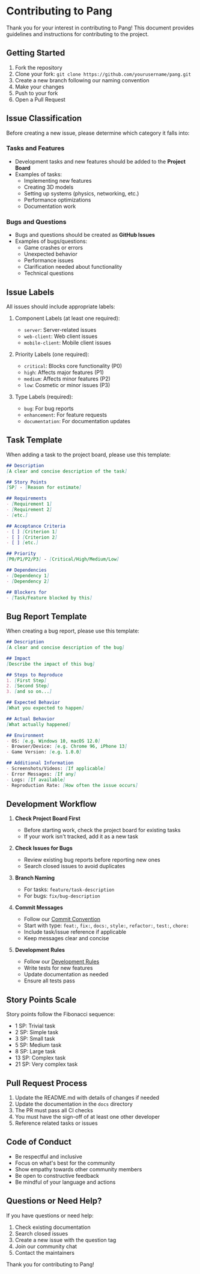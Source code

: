 # Contributing to Pang

Thank you for your interest in contributing to Pang! This document provides guidelines and instructions for contributing to the project.

## Getting Started

1. Fork the repository
2. Clone your fork: `git clone https://github.com/yourusername/pang.git`
3. Create a new branch following our naming convention
4. Make your changes
5. Push to your fork
6. Open a Pull Request

## Issue Classification

Before creating a new issue, please determine which category it falls into:

### Tasks and Features
- Development tasks and new features should be added to the **Project Board**
- Examples of tasks:
  - Implementing new features
  - Creating 3D models
  - Setting up systems (physics, networking, etc.)
  - Performance optimizations
  - Documentation work

### Bugs and Questions
- Bugs and questions should be created as **GitHub Issues**
- Examples of bugs/questions:
  - Game crashes or errors
  - Unexpected behavior
  - Performance issues
  - Clarification needed about functionality
  - Technical questions

## Issue Labels

All issues should include appropriate labels:

1. Component Labels (at least one required):
   - `server`: Server-related issues
   - `web-client`: Web client issues
   - `mobile-client`: Mobile client issues

2. Priority Labels (one required):
   - `critical`: Blocks core functionality (P0)
   - `high`: Affects major features (P1)
   - `medium`: Affects minor features (P2)
   - `low`: Cosmetic or minor issues (P3)

3. Type Labels (required):
   - `bug`: For bug reports
   - `enhancement`: For feature requests
   - `documentation`: For documentation updates

## Task Template

When adding a task to the project board, please use this template:

```markdown
## Description
[A clear and concise description of the task]

## Story Points
[SP] - [Reason for estimate]

## Requirements
- [Requirement 1]
- [Requirement 2]
- [etc.]

## Acceptance Criteria
- [ ] [Criterion 1]
- [ ] [Criterion 2]
- [ ] [etc.]

## Priority
[P0/P1/P2/P3] - [Critical/High/Medium/Low]

## Dependencies
- [Dependency 1]
- [Dependency 2]

## Blockers for
- [Task/Feature blocked by this]
```

## Bug Report Template

When creating a bug report, please use this template:

```markdown
## Description
[A clear and concise description of the bug]

## Impact
[Describe the impact of this bug]

## Steps to Reproduce
1. [First Step]
2. [Second Step]
3. [and so on...]

## Expected Behavior
[What you expected to happen]

## Actual Behavior
[What actually happened]

## Environment
- OS: [e.g. Windows 10, macOS 12.0]
- Browser/Device: [e.g. Chrome 96, iPhone 13]
- Game Version: [e.g. 1.0.0]

## Additional Information
- Screenshots/Videos: [If applicable]
- Error Messages: [If any]
- Logs: [If available]
- Reproduction Rate: [How often the issue occurs]
```

## Development Workflow

1. **Check Project Board First**
   - Before starting work, check the project board for existing tasks
   - If your work isn't tracked, add it as a new task

2. **Check Issues for Bugs**
   - Review existing bug reports before reporting new ones
   - Search closed issues to avoid duplicates

3. **Branch Naming**
   - For tasks: `feature/task-description`
   - For bugs: `fix/bug-description`

4. **Commit Messages**
   - Follow our [Commit Convention](commit-convention.md)
   - Start with type: `feat:`, `fix:`, `docs:`, `style:`, `refactor:`, `test:`, `chore:`
   - Include task/issue reference if applicable
   - Keep messages clear and concise

5. **Development Rules**
   - Follow our [Development Rules](development-rules.md)
   - Write tests for new features
   - Update documentation as needed
   - Ensure all tests pass

## Story Points Scale
Story points follow the Fibonacci sequence:
- 1 SP: Trivial task
- 2 SP: Simple task
- 3 SP: Small task
- 5 SP: Medium task
- 8 SP: Large task
- 13 SP: Complex task
- 21 SP: Very complex task

## Pull Request Process

1. Update the README.md with details of changes if needed
2. Update the documentation in the `docs` directory
3. The PR must pass all CI checks
4. You must have the sign-off of at least one other developer
5. Reference related tasks or issues

## Code of Conduct

- Be respectful and inclusive
- Focus on what's best for the community
- Show empathy towards other community members
- Be open to constructive feedback
- Be mindful of your language and actions

## Questions or Need Help?

If you have questions or need help:
1. Check existing documentation
2. Search closed issues
3. Create a new issue with the question tag
4. Join our community chat
5. Contact the maintainers

Thank you for contributing to Pang! 